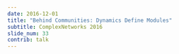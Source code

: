 ```yaml
---
date: 2016-12-01
title: "Behind Communities: Dynamics Define Modules"
subtitle: ComplexNetworks 2016
slide_num: 33
contrib: talk
---
```


